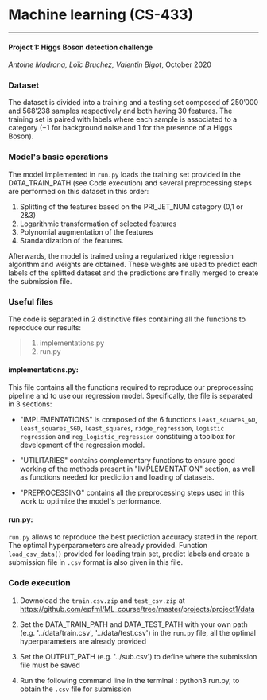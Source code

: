 # Machine learning (CS-433)

_____________________________________________________________________

#### Project 1: Higgs Boson detection challenge

_Antoine Madrona, Loïc Bruchez, Valentin Bigot_, October 2020

### Dataset

The  dataset is divided into a training and a testing set composed of 250’000 and 568’238 samples respectively and both having 30 features. The training set is paired with labels where each sample is associated to a category (−1 for  background  noise  and 1 for the presence of a Higgs Boson).

### Model's basic operations

The model implemented in `run.py` loads the training set provided in the DATA_TRAIN_PATH (see Code execution) and several preprocessing steps are performed on this dataset in this order: 
1. Splitting of the features based on the PRI_JET_NUM category (0,1 or 2&3)
2. Logarithmic transformation of selected features 
3. Polynomial augmentation of the features 
4. Standardization of the features.

Afterwards, the model is trained using a regularized ridge regression algorithm and weights are obtained. These weights are used to predict each labels of the splitted dataset and the predictions are finally merged to create the submission file.

### Useful files

The code is separated in 2 distinctive files containing all the functions to reproduce our results:

>1. implementations.py
>2. run.py


#### implementations.py:

This file contains all the functions required to reproduce our preprocessing pipeline and to use our regression model. Specifically, the file is separated in 3 sections:

- "IMPLEMENTATIONS" is composed of the 6 functions `least_squares_GD`, `least_squares_SGD`, `least_squares`, `ridge_regression`, `logistic regression` and `reg_logistic_regression` constituing a toolbox for development of the regression model.

- "UTILITARIES" contains complementary functions to ensure good working of the methods present in "IMPLEMENTATION" section, as well as functions needed for prediction and loading of datasets.

- "PREPROCESSING" contains all the preprocessing steps used in this work to optimize the model's performance.


#### run.py:

`run.py` allows to reproduce the best prediction accuracy stated in the report. The optimal hyperparameters are already provided. Function `load_csv_data()` provided for loading train set, predict labels and create a submission file in `.csv` format is also given in this file.


### Code execution

1) Downoload the `train.csv.zip` and `test_csv.zip` at https://github.com/epfml/ML_course/tree/master/projects/project1/data

2) Set the DATA_TRAIN_PATH and DATA_TEST_PATH with your own path (e.g. '../data/train.csv', '../data/test.csv') in the `run.py` file, all the optimal hyperparameters are already provided

3) Set the OUTPUT_PATH (e.g. '../sub.csv') to define where the submission file must be saved

3) Run the following command line in the terminal : python3 run.py, to obtain the `.csv` file for submission
